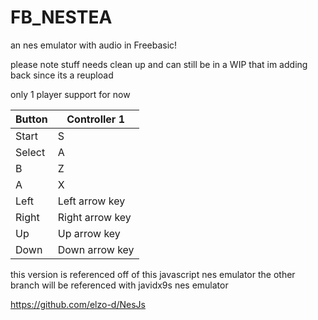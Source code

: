 # FB_NESTEA
an nes emulator with audio in Freebasic!

please note stuff needs clean up and can still be in a WIP 
that im adding back since its a reupload

only 1 player support for now

| Button | Controller 1    | 
| ------ | --------------- | 
| Start  | S               | 
| Select | A               | 
| B      | Z               | 
| A      | X               | 
| Left   | Left arrow key  | 
| Right  | Right arrow key | 
| Up     | Up arrow key    | 
| Down   | Down arrow key  | 





this version is referenced off
of this javascript nes emulator
the other branch will be referenced with
javidx9s nes emulator 
 

https://github.com/elzo-d/NesJs


